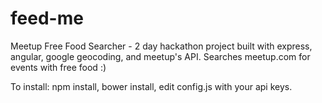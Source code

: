 feed-me
=======

Meetup Free Food Searcher - 2 day hackathon project built with express, angular, google geocoding, and meetup's API. Searches meetup.com for events with free food :)

To install: npm install, bower install, edit config.js with your api keys.
